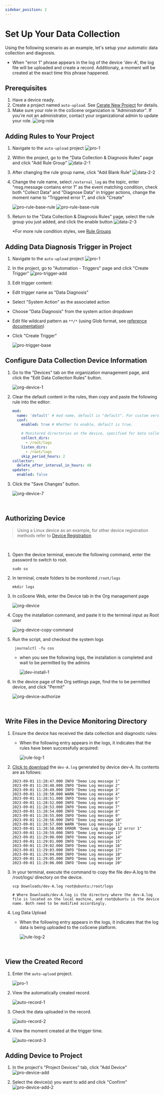 ```yaml
---
sidebar_position: 2
---
```


# Set Up Your Data Collection

Using the following scenario as an example, let's setup your automatic data collection and diagnosis.

- When "error 1" phrase appears in the log of the device 'dev-A', the log file will be uploaded and create a record. Additionaly, a moment will be created at the exact time this phrase happened.

## Prerequisites

1. Have a device ready.
2. Create a project named `auto-upload`. See [Cerate New Project](https://docs.coscene.cn/en/docs/recipes/project) for details.
3. Make sure your role in the coScene organization is "Administrator". If you're not an administrator, contact your organizational admin to update your role.
   ![org-role](./img/org-role.png)

## Adding Rules to Your Project

1. Navigate to the `auto-upload` project
   ![pro-1](./img/pro-1.png)

2. Within the project, go to the "Data Collection & Diagnosis Rules" page and click "Add Rule Group"
   ![data-2-1](./img/9-add-rule-set.png)

3. After changing the rule group name, click "Add Blank Rule"
   ![data-2-2](./img/9-add-rule.png)

4. Change the rule name, select `/external_log` as the topic, enter "msg.message contains error 1" as the event matching condition, check both "Collect Data" and "Diagnose Data" in trigger actions, change the moment name to "Triggered error 1", and click "Create"

   ![pro-rule-base-rule](./img/pro-rule-base-rule-1.png)
   ![pro-rule-base-rule](./img/pro-rule-base-rule-2.png)

5. Return to the "Data Collection & Diagnosis Rules" page, select the rule group you just added, and click the enable button
   ![data-2-3](./img/9-enable-rule-set.png)

   \*For more rule condition styles, see [Rule Groups](./3-add-rule.md#rule-group)

## Adding Data Diagnosis Trigger in Project

1. Navigate to the `auto-upload` project
   ![pro-1](./img/pro-1.png)

2. In the project, go to "Automation - Triggers" page and click "Create Trigger"
   ![pro-trigger-add](./img/pro-trigger-add.png)

3. Edit trigger content:

- Edit trigger name as "Data Diagnosis"
- Select "System Action" as the associated action
- Choose "Data Diagnosis" from the system action dropdown
- Edit file wildcard pattern as `**/*` (using Glob format, see [reference documentation](https://www.malikbrowne.com/blog/a-beginners-guide-glob-patterns/))
- Click "Create Trigger"

  ![pro-trigger-base](./img/pro-trigger-edit.png)

## Configure Data Collection Device Information

1. Go to the "Devices" tab on the organization management page, and click the "Edit Data Collection Rules" button.

   ![org-device-1](./img/org-device-1.png)

2. Clear the default content in the rules, then copy and paste the following rule into the editor:

   ```yaml
   mod:
     name: 'default' # mod name, default is "default". For custom versions, please contact coScene product for more details.
     conf:
       enabled: true # Whether to enable, default is true.

       # Monitored directories on the device, specified for data collection tasks and rule collection in the project
       collect_dirs:
         - /root/logs
       listen_dirs:
         - /root/logs
       skip_period_hours: 2
   collector:
     delete_after_interval_in_hours: 48
   updater:
     enabled: false
   ```

3. Click the "Save Changes" button.

   ![org-device-7](./img/org-device-7.png)

<br />

## Authorizing Device

> Using a Linux device as an example, for other device registration methods refer to [Device Registration](https://docs.coscene.cn/en/docs/recipes/device/device-collector/#%E6%95%B0%E9%87%87%E8%A7%84%E5%88%99%E6%A0%BC%E5%BC%8F)

<br />

1. Open the device terminal, execute the following command, enter the password to switch to root.

   ```
   sudo su
   ```

2. In terminal, create folders to be monitored `/root/logs`

   ```
   mkdir logs
   ```

3. In coScene Web, enter the Device tab in the Org management page

   ![org-device](./img/org-device.png)

4. Copy the installation command, and paste it to the terminal input as Root user

   ![org-device-copy-command](./img/org-device-copy-command.png)

5. Run the script, and checkout the system logs

   ```
    journalctl -fu cos
   ```

   - when you see the following logs, the installation is completed and wait to be permitted by the admins

     ![dev-install-1](./img/dev-install-1.png)

6. In the device page of the Org settings page, find the to be permitted device, and click "Permit"

   ![org-device-authorize](./img/org-device-authorize.png)

<br />

## Write Files in the Device Monitoring Directory

1. Ensure the device has received the data collection and diagnostic rules:

   - When the following entry appears in the logs, it indicates that the rules have been successfully acquired:

     ![rule-log-1](./img/rule-log-1.png)

2. <a href="https://coscene-artifacts-prod.oss-cn-hangzhou.aliyuncs.com/docs/4-recipes/data-diagnosis/dev-A.log.zip" download>Click to download</a> the `dev-A.log` generated by device dev-A. Its contents are as follows:

   ```
   2023-09-01 11:28:47.000 INFO "Demo Log message 1"
   2023-09-01 11:28:48.000 INFO "Demo Log message 2"
   2023-09-01 11:28:49.000 INFO "Demo Log message 3"
   2023-09-01 11:28:50.000 WARN "Demo Log message 4"
   2023-09-01 11:28:51.000 INFO "Demo Log message 5"
   2023-09-01 11:28:52.000 INFO "Demo Log message 6"
   2023-09-01 11:28:53.000 INFO "Demo Log message 7"
   2023-09-01 11:28:54.000 INFO "Demo Log message 8"
   2023-09-01 11:28:55.000 INFO "Demo Log message 9"
   2023-09-01 11:28:56.000 INFO "Demo Log message 10"
   2023-09-01 11:28:57.000 WARN "Demo Log message 11"
   2023-09-01 11:28:58.000 ERROR "Demo Log message 12 error 1"
   2023-09-01 11:28:59.000 INFO "Demo Log message 13"
   2023-09-01 11:29:00.000 INFO "Demo Log message 14"
   2023-09-01 11:29:01.000 INFO "Demo Log message 15"
   2023-09-01 11:29:02.000 INFO "Demo Log message 16"
   2023-09-01 11:29:03.000 INFO "Demo Log message 17"
   2023-09-01 11:29:04.000 INFO "Demo Log message 18"
   2023-09-01 11:29:05.000 INFO "Demo Log message 19"
   2023-09-01 11:29:06.000 INFO "Demo Log message 20"
   ```

3. In your terminal, execute the command to copy the file dev-A.log to the /root/logs/ directory on the device.

   ```
   scp Downloads/dev-A.log root@ubuntu:/root/logs

   # Where Downloads/dev-A.log is the directory where the dev-A.log file is located on the local machine, and root@ubuntu is the device name. Both need to be modified accordingly.
   ```

4. Log Data Upload

   - When the following entry appears in the logs, it indicates that the log data is being uploaded to the coScene platform.

     ![rule-log-2](./img/rule-log-2.png)

<br />

## View the Created Record

1. Enter the `auto-upload` project.

   ![pro-1](./img/pro-1.png)

2. View the automatically created record.

   ![auto-record-1](./img/auto-record-1.png)

3. Check the data uploaded in the record.

   ![auto-record-2](./img/auto-record-2.png)

4. View the moment created at the trigger time.

   ![auto-record-3](./img/auto-record-3.png)

## Adding Device to Project

1. In the project's "Project Devices" tab, click "Add Device"
   ![pro-device-add](./img/pro-device-add-1.png)

2. Select the device(s) you want to add and click "Confirm"
   ![pro-device-add-2](./img/pro-device-add-2.png)
